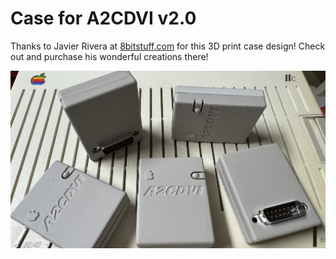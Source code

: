 # Case for A2CDVI v2.0

Thanks to Javier Rivera at [8bitstuff.com](https://www.8bitstuff.com/) for this 3D print case design! Check out and purchase his wonderful creations there!

![A2CDVI Cases](case/A2CDVI_Cases.jpg)
